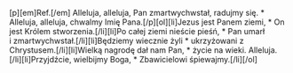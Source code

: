 [p][em]Ref.[/em] Alleluja, alleluja, Pan zmartwychwstał, radujmy się. * Alleluja, alleluja, chwalmy Imię Pana.[/p][ol][li]Jezus jest Panem ziemi, * On jest Królem stworzenia.[/li][li]Po całej ziemi nieście pieśń, * Pan umarł i zmartwychwstał.[/li][li]Będziemy wiecznie żyli * ukrzyżowani z Chrystusem.[/li][li]Wielką nagrodę dał nam Pan, * życie na wieki. Alleluja.[/li][li]Przyjdźcie, wielbijmy Boga, * Zbawicielowi śpiewajmy.[/li][/ol]